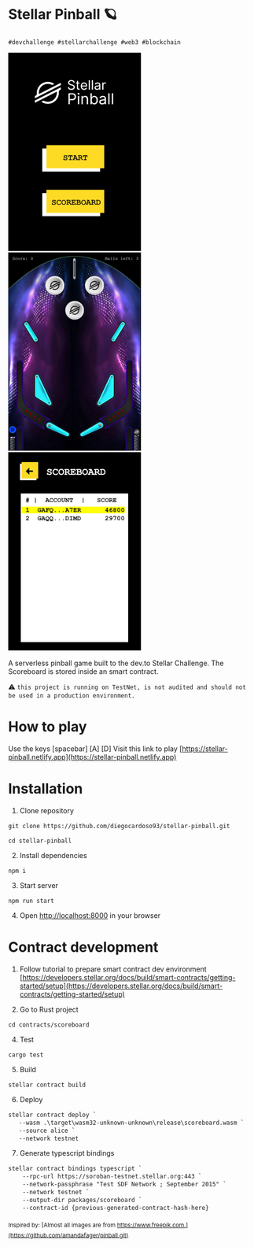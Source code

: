 # Stellar Pinball 🪐

`#devchallenge #stellarchallenge #web3 #blockchain`   
  
  
 ![startscreen](https://github.com/diegocardoso93/stellar-pinball/blob/main/prints/0startscreen.png?raw=true) ![gamescreen](https://github.com/diegocardoso93/stellar-pinball/blob/main/prints/1gamescreen.png?raw=true) ![scoreboardscreen](https://github.com/diegocardoso93/stellar-pinball/blob/main/prints/2scoreboardscreen.png?raw=true)

A serverless pinball game built to the dev.to Stellar Challenge. 
The Scoreboard is stored inside an smart contract.

⚠ `this project is running on TestNet, is not audited and should not be used in a production environment.`

# How to play
Use the keys [spacebar] [A] [D]
Visit this link to play [https://stellar-pinball.netlify.app](https://stellar-pinball.netlify.app)

# Installation

1. Clone repository

```
git clone https://github.com/diegocardoso93/stellar-pinball.git
```

```
cd stellar-pinball
```

2. Install dependencies

```
npm i
```

3. Start server

```
npm run start
```

4. Open [http://localhost:8000](http://localhost:8000) in your browser

# Contract development

1. Follow tutorial to prepare smart contract dev environment [https://developers.stellar.org/docs/build/smart-contracts/getting-started/setup](https://developers.stellar.org/docs/build/smart-contracts/getting-started/setup)

2. Go to Rust project
```
cd contracts/scoreboard
```

4. Test
```
cargo test
```

5. Build
```
stellar contract build
```

6. Deploy
```
stellar contract deploy `
   --wasm .\target\wasm32-unknown-unknown\release\scoreboard.wasm `
   --source alice `
   --network testnet
```

7. Generate typescript bindings
```
stellar contract bindings typescript `
    --rpc-url https://soroban-testnet.stellar.org:443 `
    --network-passphrase "Test SDF Network ; September 2015" `
    --network testnet `
    --output-dir packages/scoreboard `
    --contract-id {previous-generated-contract-hash-here}
```

<sub>Inspired by: [Almost all images are from https://www.freepik.com.](https://github.com/amandafager/pinball.git)</sub>   
